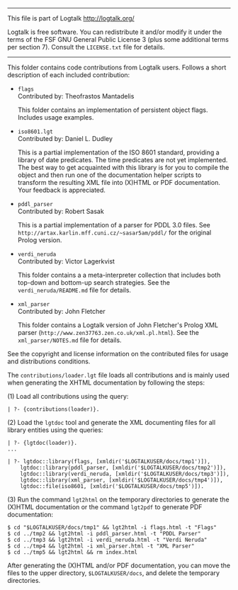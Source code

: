 ________________________________________________________________________

This file is part of Logtalk <http://logtalk.org/>  

Logtalk is free software. You can redistribute it and/or modify it under
the terms of the FSF GNU General Public License 3  (plus some additional
terms per section 7).        Consult the `LICENSE.txt` file for details.
________________________________________________________________________


This folder contains code contributions from Logtalk users. Follows 
a short description of each included contribution:

* `flags`  
	Contributed by: Theofrastos Mantadelis

	This folder contains an implementation of persistent object
	flags. Includes usage examples.

* `iso8601.lgt`  
	Contributed by: Daniel L. Dudley

	This is a partial implementation of the ISO 8601 standard, 
	providing a library of date predicates. The time predicates 
	are not yet implemented. The best way to get acquainted with 
	this library is for you to compile the object and then run 
	one of the documentation helper scripts to transform the 
	resulting XML file into (X)HTML or PDF documentation. Your 
	feedback is appreciated.

* `pddl_parser`  
	Contributed by: Robert Sasak

	This is a partial implementation of a parser for PDDL 3.0 files.
	See `http://artax.karlin.mff.cuni.cz/~sasar5am/pddl/` for the
	original Prolog version.

* `verdi_neruda`  
	Contributed by: Victor Lagerkvist

	This folder contains a a meta-interpreter collection that
	includes both top-down and bottom-up search strategies.
	See the `verdi_neruda/README.md` file for details.

* `xml_parser`  
	Contributed by: John Fletcher

	This folder contains a Logtalk version of John Fletcher's 
	Prolog XML parser (`http://www.zen37763.zen.co.uk/xml.pl.html`).
	See the `xml_parser/NOTES.md` file for details.

See the copyright and license information on the contributed files for 
usage and distributions conditions.

The `contributions/loader.lgt` file loads all contributions and is
mainly used when generating the XHTML documentation by following the
steps:

(1) Load all contributions using the query:

	| ?- {contributions(loader)}.

(2) Load the `lgtdoc` tool and generate the XML documenting files for all
library entities using the queries:

	| ?- {lgtdoc(loader)}.
	...

	| ?- lgtdoc::library(flags, [xmldir('$LOGTALKUSER/docs/tmp1')]),
		lgtdoc::library(pddl_parser, [xmldir('$LOGTALKUSER/docs/tmp2')]),
		lgtdoc::library(verdi_neruda, [xmldir('$LOGTALKUSER/docs/tmp3')]),
		lgtdoc::library(xml_parser, [xmldir('$LOGTALKUSER/docs/tmp4')]),
		lgtdoc::file(iso8601, [xmldir('$LOGTALKUSER/docs/tmp5')]).

(3) Run the command `lgt2html` on the temporary directories to generate the
(X)HTML documentation or the command `lgt2pdf` to generate PDF documentation:

	$ cd "$LOGTALKUSER/docs/tmp1" && lgt2html -i flags.html -t "Flags"
	$ cd ../tmp2 && lgt2html -i pddl_parser.html -t "PDDL Parser"
	$ cd ../tmp3 && lgt2html -i verdi_neruda.html -t "Verdi Neruda"
	$ cd ../tmp4 && lgt2html -i xml_parser.html -t "XML Parser"
	$ cd ../tmp5 && lgt2html && rm index.html

After generating the (X)HTML and/or PDF documentation, you can move the
files to the upper directory, `$LOGTALKUSER/docs`, and delete the temporary
directories.
